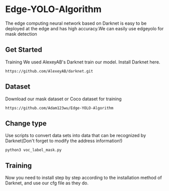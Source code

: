 # Edge-YOLO-Algorithm
The edge computing neural network based on Darknet is easy to be deployed at the edge and has high accuracy.We can easily use edgeyolo for mask detection
## Get Started
Training
We used AlexeyAB's Darknet train our model.
Install Darknet here.
```
https://github.com/AlexeyAB/darknet.git
```
## Dataset
Download our mask dataset or Coco dataset for training
```
https://github.com/Adam123wu/Edge-YOLO-Algorithm
```
## Change type
Use scripts to convert data sets into data that can be recognized by Darknet(Don't forget to modify the address information!)
```
python3 voc_label_mask.py
```
## Training

Now you need to install step by step according to the installation method of Darknet, and use our cfg file as they do.

